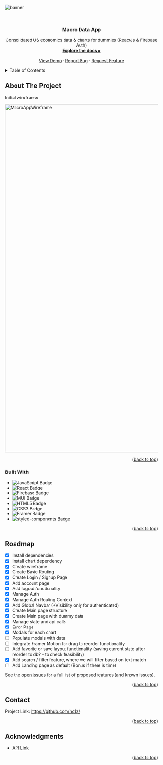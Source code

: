 <a name="readme-top"></a>

<!-- PROJECT LOGO -->

![banner](https://user-images.githubusercontent.com/111836326/203263828-9ea85c84-d069-4f4f-878a-a14b9fe5d9dd.png)

<br />

<div align="center">
<h3 align="center">Macro Data App</h3>

  <p align="center">
    Consolidated US economics data &amp; charts for dummies (ReactJs &amp; Firebase Auth)
    <br />
    <a href="https://github.com/nc1z/"><strong>Explore the docs »</strong></a>
    <br />
    <br />
    <a href="https://github.com/nc1z/">View Demo</a>
    ·
    <a href="https://github.com/nc1z/">Report Bug</a>
    ·
    <a href="https://github.com/nc1z/">Request Feature</a>
  </p>
</div>

<!-- TABLE OF CONTENTS -->
<details>
  <summary>Table of Contents</summary>
  <ol>
    <li>
      <a href="#about-the-project">About The Project</a>
      <ul>
        <li><a href="#built-with">Built With</a></li>
      </ul>
    </li>
    <li><a href="#roadmap">Roadmap</a></li>
    <li><a href="#contact">Contact</a></li>
    <li><a href="#acknowledgments">Acknowledgments</a></li>
  </ol>
</details>

<!-- ABOUT THE PROJECT -->

## About The Project

Initial wireframe:

<img width="1143" alt="MacroAppWireframe" src="https://user-images.githubusercontent.com/111836326/203259242-c7c81ec1-b971-4cc4-8394-9bdc562d3437.png">

<p align="right">(<a href="#readme-top">back to top</a>)</p>

<!-- BUILT WITH -->

### Built With

- ![JavaScript Badge](https://img.shields.io/badge/JavaScript-F7DF1E?logo=javascript&logoColor=000&style=for-the-badge)
- ![React Badge](https://img.shields.io/badge/React-61DAFB?logo=react&logoColor=000&style=for-the-badge)
- ![Firebase Badge](https://img.shields.io/badge/Firebase-FFCA28?logo=firebase&logoColor=000&style=for-the-badge)
- ![MUI Badge](https://img.shields.io/badge/MUI-007FFF?logo=mui&logoColor=fff&style=for-the-badge)
- ![HTML5 Badge](https://img.shields.io/badge/HTML5-E34F26?logo=html5&logoColor=fff&style=for-the-badge)
- ![CSS3 Badge](https://img.shields.io/badge/CSS3-1572B6?logo=css3&logoColor=fff&style=for-the-badge)
- ![Framer Badge](https://img.shields.io/badge/Framer-05F?logo=framer&logoColor=fff&style=for-the-badge)
- ![styled-components Badge](https://img.shields.io/badge/styled--components-DB7093?logo=styledcomponents&logoColor=fff&style=for-the-badge)

<p align="right">(<a href="#readme-top">back to top</a>)</p>

<!-- ROADMAP -->

## Roadmap

- [x] Install dependencies
- [x] Install chart dependency
- [x] Create wireframe
- [x] Create Basic Routing
- [x] Create Login / Signup Page
- [x] Add account page
- [x] Add logout functionality
- [x] Manage Auth
- [x] Manage Auth Routing Context
- [x] Add Global Navbar (+Visibility only for authenticated)
- [x] Create Main page structure
- [x] Create Main page with dummy data
- [x] Manage state and api calls
- [x] Error Page
- [x] Modals for each chart
- [ ] Populate modals with data
- [ ] Integrate Framer Motion for drag to reorder functionality
- [ ] Add favorite or save layout functionality (saving current state after reorder to db? - to check feasibility)
- [x] Add search / filter feature, where we will filter based on text match
- [ ] Add Landing page as default (Bonus if there is time)

See the [open issues](https://github.com/nc1z/) for a full list of proposed features (and known issues).

<p align="right">(<a href="#readme-top">back to top</a>)</p>

<!-- CONTACT -->

## Contact

Project Link: https://github.com/nc1z/

<p align="right">(<a href="#readme-top">back to top</a>)</p>

<!-- ACKNOWLEDGMENTS -->

## Acknowledgments

- <a href="">API Link</a>

<p align="right">(<a href="#readme-top">back to top</a>)</p>
